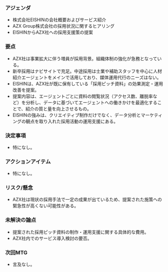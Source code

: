 ### アジェンダ
- 株式会社EISHINの会社概要およびサービス紹介
- AZX Group株式会社の採用状況に関するヒアリング
- EISHINからAZX社への採用支援策の提案

### 要点
- AZX社は事業拡大に伴う増員が採用背景。組織体制の強化が急務となっている。
- 新卒採用はナビサイトで充足。中途採用は士業や補助スタッフを中心に人材紹介エージェントをメインで活用しており、媒体運用代行のニーズはない。
- EISHINは、AZX社が既に保有している「採用ピッチ資料」の効果測定・運用改善を提案。
- 提案内容は、エージェントごとに資料の閲覧状況（アクセス数、離脱率など）を分析し、データに基づいてエージェントへの働きかけを最適化することで、紹介の質と量を向上させるもの。
- EISHINの強みは、クリエイティブ制作だけでなく、データ分析とマーケティングの観点を取り入れた採用活動の運用支援にある。

### 決定事項
- 特になし。

### アクションアイテム
- 特になし。

### リスク/懸念
- AZX社は現状の採用手法で一定の成果が出ているため、提案された施策への緊急性が高くない可能性がある。

### 未解決の論点
- 提案された採用ピッチ資料の制作・運用支援に関する具体的な費用。
- AZX社内でのサービス導入検討の要否。

### 次回MTG
- 言及なし。